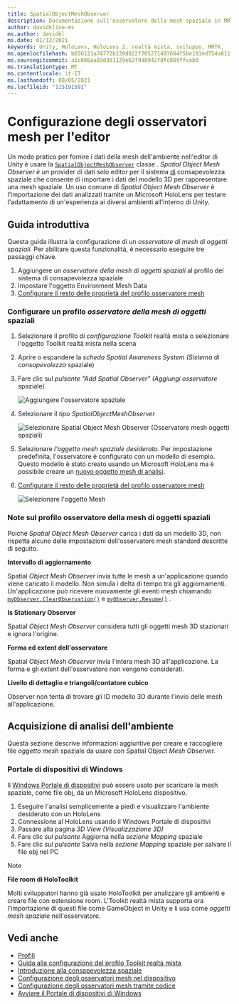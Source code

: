 ```yaml
---
title: SpatialObjectMeshObserver
description: Documentazione sull'osservatore della mesh spaziale in MRTK
author: davidkline-ms
ms.author: davidkl
ms.date: 01/12/2021
keywords: Unity, HoloLens, HoloLens 2, realtà mista, sviluppo, MRTK,
ms.openlocfilehash: b656121a74772b139d022f705271497684f5be101ed754a811fde389c0728fc6
ms.sourcegitcommit: a1c086aa83d381129e62f9d8942f0fc889ffcab0
ms.translationtype: MT
ms.contentlocale: it-IT
ms.lasthandoff: 08/05/2021
ms.locfileid: "115191591"
---
```

# <a name="configuring-mesh-observers-for-the-editor"></a>Configurazione degli osservatori mesh per l'editor

Un modo pratico per fornire i dati della mesh dell'ambiente nell'editor di Unity è usare la [`SpatialObjectMeshObserver`](xref:Microsoft.MixedReality.Toolkit.SpatialObjectMeshObserver.SpatialObjectMeshObserver) classe . *Spatial Object Mesh Observer è un* provider di dati solo editor per il sistema [di](spatial-awareness-getting-started.md) consapevolezza spaziale che consente di importare i dati del modello 3D per rappresentare una mesh spaziale. Un uso comune di *Spatial Object Mesh Observer* è l'importazione dei dati analizzati tramite un Microsoft HoloLens per testare l'adattamento di un'esperienza ai diversi ambienti all'interno di Unity.

## <a name="getting-started"></a>Guida introduttiva

Questa guida illustra la configurazione di un *osservatore di mesh di oggetti spaziali.* Per abilitare questa funzionalità, è necessario eseguire tre passaggi chiave.

1. Aggiungere un *osservatore della mesh di oggetti spaziali* al profilo del sistema di consapevolezza spaziale
1. Impostare l'oggetto Environment Mesh Data
1. [Configurare il resto delle proprietà del profilo osservatore mesh](configuring-spatial-awareness-mesh-observer.md)

### <a name="set-up-a-spatial-object-mesh-observer-profile"></a>Configurare un profilo *osservatore della mesh di oggetti* spaziali

1. Selezionare il profilo *di configurazione Toolkit* realtà mista o selezionare l'oggetto Toolkit realtà mista nella scena 
1. Aprire o espandere la *scheda Spatial Awareness System (Sistema di consapevolezza* spaziale)
1. Fare clic sul *pulsante "Add Spatial Observer" (Aggiungi osservatore* spaziale)

    ![Aggiungere l'osservatore spaziale](../images/spatial-awareness/AddObserver.png)

1. Selezionare il *tipo SpatialObjectMeshObserver*

    ![Selezionare Spatial Object Mesh Observer (Osservatore mesh oggetti spaziali)](../images/spatial-awareness/SelectObjectObserver.png)

1. Selezionare *l'oggetto mesh spaziale desiderato.* Per impostazione predefinita, l'osservatore è configurato con un modello di esempio. Questo modello è stato creato usando un Microsoft HoloLens ma è possibile creare un [nuovo oggetto mesh di analisi](#acquiring-environment-scans).
1. [Configurare il resto delle proprietà del profilo osservatore mesh](configuring-spatial-awareness-mesh-observer.md)

    ![Selezionare l'oggetto Mesh](../images/spatial-awareness/ObjectObserverProfile.png)

### <a name="spatial-object-mesh-observer-profile-notes"></a>Note sul profilo osservatore della mesh di oggetti spaziali

Poiché *Spatial Object Mesh Observer* carica i dati da un modello 3D, non rispetta alcune delle impostazioni dell'osservatore mesh standard descritte di seguito.

**Intervallo di aggiornamento**

Spatial  *Object Mesh Observer* invia tutte le mesh a un'applicazione quando viene caricato il modello. Non simula i delta di tempo tra gli aggiornamenti. Un'applicazione può ricevere nuovamente gli eventi mesh chiamando [`myObserver.ClearObservation()`](xref:Microsoft.MixedReality.Toolkit.SpatialAwareness.IMixedRealitySpatialAwarenessObserver.ClearObservations) e [`myObserver.Resume()`](xref:Microsoft.MixedReality.Toolkit.SpatialAwareness.IMixedRealitySpatialAwarenessObserver.Resume) .

**Is Stationary Observer**

Spatial *Object Mesh Observer* considera tutti gli oggetti mesh 3D stazionari e ignora l'origine.

**Forma ed extent dell'osservatore**

Spatial  *Object Mesh Observer* invia l'intera mesh 3D all'applicazione. La forma e gli extent dell'osservatore non vengono considerati.

**Livello di dettaglio e triangoli/contatore cubico**

Observer non tenta di trovare gli ID modello 3D durante l'invio delle mesh all'applicazione.

## <a name="acquiring-environment-scans"></a>Acquisizione di analisi dell'ambiente

Questa sezione descrive informazioni aggiuntive per creare e raccogliere file *oggetto mesh* spaziale da usare con Spatial Object *Mesh Observer.*

### <a name="windows-device-portal"></a>Portale di dispositivi di Windows

Il [Windows Portale di dispositivi](https://docs.microsoft.com/windows/mixed-reality/using-the-windows-device-portal) può essere usato per scaricare la mesh spaziale, come file obj, da un Microsoft HoloLens dispositivo.

1. Eseguire l'analisi semplicemente a piedi e visualizzare l'ambiente desiderato con un HoloLens
1. Connessione al HoloLens usando il Windows Portale di dispositivi
1. Passare alla pagina *3D View (Visualizzazione 3D)*
1. Fare clic *sul pulsante* Aggiorna nella *sezione Mapping* spaziale
1. Fare clic *sul pulsante* Salva nella *sezione Mapping* spaziale per salvare il file obj nel PC

> [!NOTE]
> **File room di HoloToolkit**
>
> Molti sviluppatori hanno già usato HoloToolkit per analizzare gli ambienti e creare file con estensione room. L'Toolkit realtà mista supporta ora l'importazione di questi file come GameObject in Unity e li usa come *oggetti mesh spaziale* nell'osservatore.

## <a name="see-also"></a>Vedi anche

- [Profili](../profiles/profiles.md)
- [Guida alla configurazione del profilo Toolkit realtà mista](../../configuration/mixed-reality-configuration-guide.md)
- [Introduzione alla consapevolezza spaziale](spatial-awareness-getting-started.md)
- [Configurazione degli osservatori mesh nel dispositivo](configuring-spatial-awareness-mesh-observer.md)
- [Configurazione degli osservatori mesh tramite codice](usage-guide.md)
- [Avviare il Portale di dispositivi di Windows](https://docs.microsoft.com/windows/mixed-reality/using-the-windows-device-portal)
